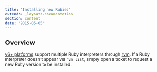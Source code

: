 ```yaml
---
title: "Installing new Rubies"
extends: _layouts.documentation
section: content
date: "2015-05-05"
---
```


## Overview

[v6+ platforms](/docs/platform/determining-platform-version/) support multiple Ruby interpreters through [rvm](/docs/ruby/changing-ruby-versions/). If a Ruby interpreter doesn't appear via `rvm list`, simply open a ticket to request a new Ruby version to be installed.
